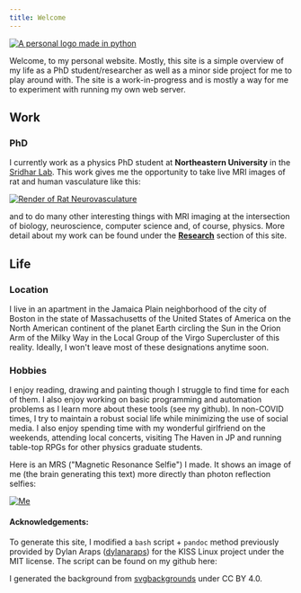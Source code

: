 ```yaml
---
title: Welcome
---
```


<a href="/images/logo.png">
<p><picture>
  <source srcset="/images/logo.webp" type="image/webp">
  <img src="/images/logo.png" alt="A personal logo made in python">
</picture></p>
</a>

Welcome, to my personal website. Mostly, this site is a simple overview of my life as a PhD student/researcher as well as a minor side project for me to play around with. The site is a work-in-progress and is mostly a way for me to experiment with running my own web server.

## Work

### PhD

I currently work as a physics PhD student at **Northeastern University** in the [Sridhar Lab](https://srinivassridhar.com/). This work gives me the opportunity to take live MRI images of rat and human vasculature like this:

<a href="/images/ratrender.jpg">
<p><picture>
  <source srcset="/images/ratrender.webp" type="image/webp">
  <img src="/images/ratrender.jpg" alt="Render of Rat Neurovasculature">
</picture></p>
</a>

and to do many other interesting things with MRI imaging at the intersection of biology, neuroscience, computer science and, of course, physics. More detail about my work can be found under the [**Research**](./pages/projects.html) section of this site.

## Life

### Location

I live in an apartment in the Jamaica Plain neighborhood of the city of Boston in the state of Massachusetts of the United States of America on the North American continent of the planet Earth circling the Sun in the Orion Arm of the Milky Way in the Local Group of the Virgo Supercluster of this reality. Ideally, I won't leave most of these designations anytime soon.

### Hobbies

I enjoy reading, drawing and painting though I struggle to find time for each of them. I also enjoy working on basic programming and automation problems as I learn more about these tools (see my github). In non-COVID times, I try to maintain a robust social life while minimizing the use of social media. I also enjoy spending time with my wonderful girlfriend on the weekends, attending local concerts, visiting The Haven in JP and running table-top RPGs for other physics graduate students.

Here is an MRS ("Magnetic Resonance Selfie") I made. It shows an image of me (the brain generating this text) more directly than photon reflection selfies:
<a href="/images/linkedin.png">

<p><picture>
  <source srcset="/images/linkedin.webp" type="image/webp">
  <img src="/images/linkedin.png" alt="Me">
</picture></p>
</a>

#### Acknowledgements:

To generate this site, I modified a `bash` script + `pandoc` method previously provided by Dylan Araps ([dylanaraps](https://github.com/dylanaraps)) for the KISS Linux project under the MIT license. The script can be found on my github here:

I generated the background from [svgbackgrounds](https://www.svgbackgrounds.com/#flat-mountains) under CC BY 4.0.
